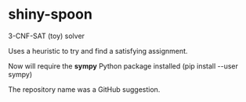 # shiny-spoon
3-CNF-SAT (toy) solver

Uses a heuristic to try and find a satisfying assignment.

Now will require the **sympy** Python package installed (pip install --user sympy)

The repository name was a GitHub suggestion.
